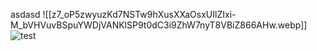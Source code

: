 asdasd
![[z7_oP5zwyuzKd7NSTw9hXusXXaOsxUIlZIxi-M_bVHVuvBSpuYWDjVANKlSP9t0dC3i9ZhW7nyT8VBiZ866AHw.webp]]
![test](https://github.com/user-attachments/assets/6b843f78-d087-4a88-aeca-1d3cac421225)
